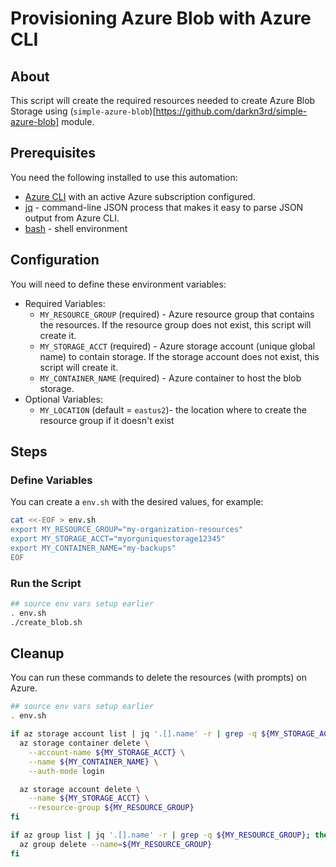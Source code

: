 # Provisioning Azure Blob with Azure CLI

## About

This script will create the required resources needed to create Azure Blob Storage using
(`simple-azure-blob`)[https://github.com/darkn3rd/simple-azure-blob] module.

## Prerequisites

You need the following installed to use this automation:

- [Azure CLI](https://docs.microsoft.com/en-us/cli/azure/install-azure-cli?view=azure-cli-latest)
  with an active Azure subscription configured.
- [jq](https://stedolan.github.io/jq/) - command-line JSON process that makes it easy to parse JSON
  output from Azure CLI.
- [bash](https://www.gnu.org/software/bash/) - shell environment

## Configuration

You will need to define these environment variables:

- Required Variables:
  - `MY_RESOURCE_GROUP` (required) - Azure resource group that contains the resources. If the
    resource group does not exist, this script will create it.
  - `MY_STORAGE_ACCT` (required) - Azure storage account (unique global name) to contain storage. If
    the storage account does not exist, this script will create it.
  - `MY_CONTAINER_NAME` (required) - Azure container to host the blob storage.
- Optional Variables:
  - `MY_LOCATION` (default = `eastus2`)- the location where to create the resource group if it
    doesn't exist

## Steps

### Define Variables

You can create a `env.sh` with the desired values, for example:

```bash
cat <<-EOF > env.sh
export MY_RESOURCE_GROUP="my-organization-resources"
export MY_STORAGE_ACCT="myorguniquestorage12345"
export MY_CONTAINER_NAME="my-backups"
EOF
```

### Run the Script

```bash
## source env vars setup earlier
. env.sh
./create_blob.sh
```

## Cleanup

You can run these commands to delete the resources (with prompts) on Azure.

```bash
## source env vars setup earlier
. env.sh

if az storage account list | jq '.[].name' -r | grep -q ${MY_STORAGE_ACCT}; then
  az storage container delete \
    --account-name ${MY_STORAGE_ACCT} \
    --name ${MY_CONTAINER_NAME} \
    --auth-mode login

  az storage account delete \
    --name ${MY_STORAGE_ACCT} \
    --resource-group ${MY_RESOURCE_GROUP}
fi

if az group list | jq '.[].name' -r | grep -q ${MY_RESOURCE_GROUP}; then
  az group delete --name=${MY_RESOURCE_GROUP}
fi
```

